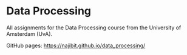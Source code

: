 # Data Processing
All assignments for the Data Processing course from the University of Amsterdam (UvA).

GitHub pages: https://najibit.github.io/data_processing/
